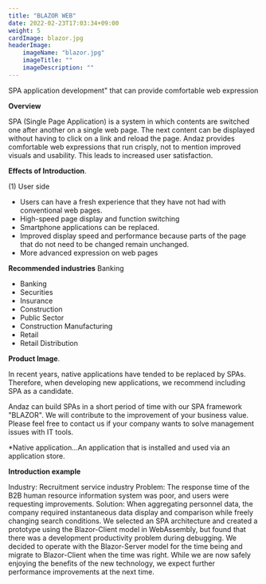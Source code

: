 ```yaml
---
title: "BLAZOR WEB"
date: 2022-02-23T17:03:34+09:00
weight: 5
cardImage: blazor.jpg
headerImage:
    imageName: "blazor.jpg"
    imageTitle: ""
    imageDescription: ""
---
```


SPA application development" that can provide comfortable web expression

**Overview**

SPA (Single Page Application) is a system in which contents are switched one after another on a single web page. The next content can be displayed without having to click on a link and reload the page. Andaz provides comfortable web expressions that run crisply, not to mention improved visuals and usability. This leads to increased user satisfaction.

**Effects of Introduction**.

(1) User side

- Users can have a fresh experience that they have not had with conventional web pages.
- High-speed page display and function switching
- Smartphone applications can be replaced.
- Improved display speed and performance because parts of the page that do not need to be changed remain unchanged.
- More advanced expression on web pages

**Recommended industries** Banking

- Banking
- Securities
- Insurance
- Construction
- Public Sector
- Construction Manufacturing
- Retail
- Retail Distribution

**Product Image**.

In recent years, native applications have tended to be replaced by SPAs. Therefore, when developing new applications, we recommend including SPA as a candidate.

Andaz can build SPAs in a short period of time with our SPA framework "BLAZOR". We will contribute to the improvement of your business value. Please feel free to contact us if your company wants to solve management issues with IT tools.

*Native application...An application that is installed and used via an application store.

**Introduction example**

Industry: Recruitment service industry
Problem: The response time of the B2B human resource information system was poor, and users were requesting improvements.
Solution: When aggregating personnel data, the company required instantaneous data display and comparison while freely changing search conditions. We selected an SPA architecture and created a prototype using the Blazor-Client model in WebAssembly, but found that there was a development productivity problem during debugging. We decided to operate with the Blazor-Server model for the time being and migrate to Blazor-Client when the time was right. While we are now safely enjoying the benefits of the new technology, we expect further performance improvements at the next time.